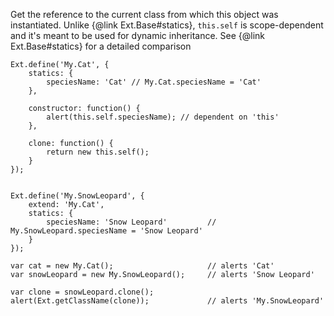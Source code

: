 Get the reference to the current class from which this object was instantiated. Unlike {@link Ext.Base#statics},
`this.self` is scope-dependent and it's meant to be used for dynamic inheritance. See {@link Ext.Base#statics}
for a detailed comparison

    Ext.define('My.Cat', {
        statics: {
            speciesName: 'Cat' // My.Cat.speciesName = 'Cat'
        },

        constructor: function() {
            alert(this.self.speciesName); // dependent on 'this'
        },

        clone: function() {
            return new this.self();
        }
    });


    Ext.define('My.SnowLeopard', {
        extend: 'My.Cat',
        statics: {
            speciesName: 'Snow Leopard'         // My.SnowLeopard.speciesName = 'Snow Leopard'
        }
    });

    var cat = new My.Cat();                     // alerts 'Cat'
    var snowLeopard = new My.SnowLeopard();     // alerts 'Snow Leopard'

    var clone = snowLeopard.clone();
    alert(Ext.getClassName(clone));             // alerts 'My.SnowLeopard'

